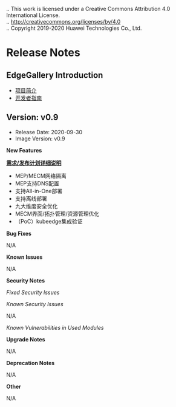 .. This work is licensed under a Creative Commons Attribution 4.0 International License. <br>
.. http://creativecommons.org/licenses/by/4.0 <br>
.. Copyright 2019-2020 Huawei Technologies Co., Ltd. <br>

Release Notes
=============

EdgeGallery Introduction
------------------------
- [项目简介](https://gitee.com/edgegallery/docs/blob/master/Get%20Started/Start%20from%20A%20Demo%20on%20EdgeGallery.md)
- [开发者指南](https://gitee.com/edgegallery/docs/tree/master/Developer%20Guide)
   
 Version: v0.9
--------------

 - Release Date: 2020-09-30
 - Image Version: v0.9


**New Features**

[ **需求/发布计划详细说明** ](https://gitee.com/edgegallery/community/tree/master/TSC/Release/v0.9)

* MEP/MECM网络隔离
* MEP支持DNS配置
* 支持All-in-One部署
* 支持离线部署
* 九大维度安全优化
* MECM界面/拓扑管理/资源管理优化
* （PoC）kubeedge集成验证


 **Bug Fixes**

 N/A

 **Known Issues**

 N/A

 **Security Notes**

 *Fixed Security Issues*

 *Known Security Issues*

 N/A

 *Known Vulnerabilities in Used Modules*

 **Upgrade Notes**

 N/A

 **Deprecation Notes**

 N/A

 **Other**

 N/A

